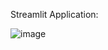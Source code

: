 Streamlit Application:

![image](https://github.com/user-attachments/assets/cd4ace2f-5565-48fc-91da-b2fc7be1922d)
